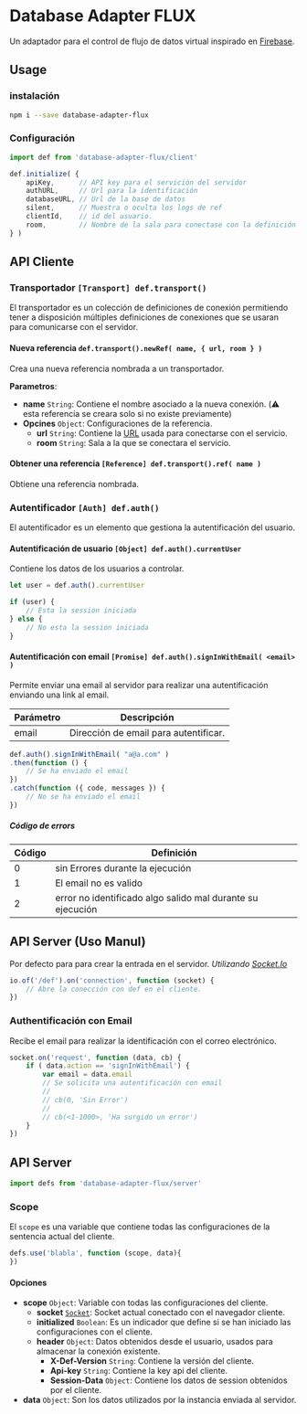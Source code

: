 # Database Adapter FLUX
Un adaptador para el control de flujo de datos virtual inspirado en [Firebase].





## Usage

### instalación

```bash
npm i --save database-adapter-flux
```

### Configuración

```javascript
import def from 'database-adapter-flux/client'

def.initialize( {
	apiKey,      // API key para el servición del servidor
	authURL,     // Url para la identificación
	databaseURL, // Url de la base de datos
	silent,      // Muestra o oculta los logs de ref
	clientId,    // id del usuario.
	room,        // Nombre de la sala para conectase con la definición Por defecto es `/def`
} )
```


## API Cliente

### Transportador `[Transport] def.transport()`
El transportador es un colección de definiciones de conexión permitiendo tener a disposición múltiples definiciones de conexiones que se usaran para comunicarse con el servidor.

#### Nueva referencia `def.transport().newRef( name, { url, room } )`
Crea una nueva referencia nombrada a un transportador.

**Parametros**:
 
 * **name** `String`: Contiene el nombre asociado a la nueva conexión. (:warning: esta referencia se creara solo si no existe previamente)
 * **Opcines** `Object`: Configuraciones de la referencia.
    * **url** `String`: Contiene la [URL] usada para conectarse con el servicio.
    * **room** `String`: Sala a la que se conectara el servicio.



#### Obtener una referencia `[Reference] def.transport().ref( name )`
Obtiene una referencia nombrada.



### Autentificador `[Auth] def.auth()`
El autentificador es un elemento que gestiona la autentificación del usuario.



#### Autentificación de usuario `[Object] def.auth().currentUser`
Contiene los datos de los usuarios a controlar.

```javascript
let user = def.auth().currentUser

if (user) {
	// Esta la session iniciada
} else {
	// No esta la session iniciada
}
```



#### Autentificación con email `[Promise] def.auth().signInWithEmail( <email> )`
Permite enviar una email al servidor para realizar una autentificación enviando una link al email.

| Parámetro | Descripción |
| --------- | ----------- |
| email | Dirección de email para autentificar. |


```javascript
def.auth().signInWithEmail( "a@a.com" )
.then(function () {
	// Se ha enviado el email
})
.catch(function ({ code, messages }) {
	// No se ha enviado el email
})
```



##### Código de errors

| Código | Definición |
| ------ | ---------- |
| 0 | sin Errores durante la ejecución |
| 1 | El email no es valido |
| 2 | error no identificado algo salido mal durante su ejecución |



## API Server (Uso Manul)
Por defecto para para crear la entrada en el servidor. _Utilizando [Socket.Io]_

```javascript
io.of('/def').on('connection', function (socket) {
	// Abre la conección con def en el cliente.
})
```



### Authentificación con Email
Recibe el email para realizar la identificación con el correo electrónico.

```javascript
socket.on('request', function (data, cb) {
	if ( data.action == 'signInWithEmail') {
		var email = data.email
		// Se solicita una autentificación con email
		// 
		// cb(0, 'Sin Error')
		// 
		// cb(<1-1000>, 'Ha surgido un error')
	}
})
```



## API Server

```javascript
import defs from 'database-adapter-flux/server'
```



### Scope
El `scope` es una variable que contiene todas las configuraciones de la sentencia actual del cliente.

```javascript
defs.use('blabla', function (scope, data){
})
```



#### Opciones

 * **scope** `Object`: Variable con todas las configuraciones del cliente.
    * **socket** [`Socket`](http://socket.io/docs/server-api/#socket): Socket actual conectado con el navegador cliente.
    * **initialized** `Boolean`: Es un indicador que define si se han iniciado las configuraciones con el cliente.
    * **header** `Object`: Datos obtenidos desde el usuario, usados para almacenar la conexión existente.
        * **X-Def-Version** `String`: Contiene la versión del cliente.
        * **Api-key** `String`: Contiene la key api del cliente.
        * **Session-Data** `Object`: Contiene los datos de session obtenidos por el cliente.
 * **data** `Object`: Son los datos utilizados por la instancia enviada al servidor.





[Firebase]: https://firebase.google.com/
[Socket.Io]: http://socket.io/
[URL]: https://en.wikipedia.org/wiki/Uniform_Resource_Locator#Syntax